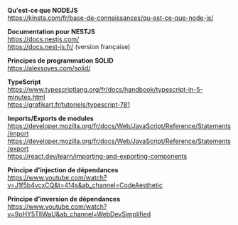 **Qu'est-ce que NODEJS**\
https://kinsta.com/fr/base-de-connaissances/qu-est-ce-que-node-js/

**Documentation pour NESTJS**\
https://docs.nestjs.com/ \
https://docs.nest-js.fr/ (version française)

**Principes de programmation SOLID**\
https://alexsoyes.com/solid/

**TypeScript**\
https://www.typescriptlang.org/fr/docs/handbook/typescript-in-5-minutes.html \
https://grafikart.fr/tutoriels/typescript-781

**Imports/Exports de modules**\
https://developer.mozilla.org/fr/docs/Web/JavaScript/Reference/Statements/import \
https://developer.mozilla.org/fr/docs/Web/JavaScript/Reference/Statements/export \
https://react.dev/learn/importing-and-exporting-components

**Principe d'injection de dépendances**\
https://www.youtube.com/watch?v=J1f5b4vcxCQ&t=414s&ab_channel=CodeAesthetic

**Principe d'inversion de dépendances**\
https://www.youtube.com/watch?v=9oHY5TllWaU&ab_channel=WebDevSimplified
